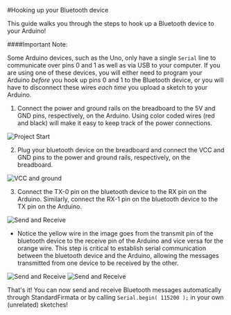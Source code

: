 #Hooking up your Bluetooth device

This guide walks you through the steps to hook up a Bluetooth device to your Arduino!

####Important Note:

Some Arduino devices, such as the Uno, only have a single `Serial` line to communicate over pins 0 and 1 as well as via USB to your computer. If you are using one of these devices, you will either need to program your Arduino *before* you hook up pins 0 and 1 to the Bluetooth device, or you will have to disconnect these wires *each time* you upload a sketch to your Arduino.

1. Connect the power and ground rails on the breadboard to the 5V and GND pins, respectively, on the Arduino. Using color coded wires (red and black) will make it easy to keep track of the power connections.
 
 ![Project Start]({{site.baseurl}}/images/remote-wiring/samples/basic/step01.jpg)
 
2. Plug your bluetooth device on the breadboard and connect the VCC and GND pins to the power and ground rails, respectively, on the breadboard.
 
 ![VCC and ground]({{site.baseurl}}/images/remote-wiring/samples/basic/step02.jpg)
 
3. Connect the TX-0 pin on the bluetooth device to the RX pin on the Arduino. Similarly, connect the RX-1 pin on the bluetooth device to the TX pin on the Arduino.
 
 ![Send and Receive]({{site.baseurl}}/images/remote-wiring/samples/basic/step03.jpg)
 
   * Notice the yellow wire in the image goes from the transmit pin of the bluetooth device to the receive pin of the Arduino and vice versa for the orange wire. This step is critical to establish serial communication between the bluetooth device and the Arduino, allowing the messages transmitted from one device to be received by the other.
 
 ![Send and Receive]({{site.baseurl}}/images/remote-wiring/samples/basic/step03_2.jpg)
 ![Send and Receive]({{site.baseurl}}/images/remote-wiring/samples/basic/step03_3.jpg)
 
That's it! You can now send and receive Bluetooth messages automatically through StandardFirmata or by calling `Serial.begin( 115200 );` in your own (unrelated) sketches!